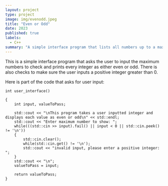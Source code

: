 ```yaml
---
layout: project
type: project
image: img/evenodd.jpeg
title: "Even or Odd"
date: 2023
published: true
labels:
  - C++
summary: "A simple interface program that lists all numbers up to a maximum as either even or odd. this was made during my ICS-212 class."
---
```


This is a simple interface program that asks the user to input the maximum numbers to check and prints every integer as either even or odd. There is also checks to make sure the user inputs a positive integer greater than 0.

Here is part of the code that asks for user input:

```
int user_interface()

{
    int input, valueToPass;

    std::cout << "\nThis program takes a user inputted integer and displays each value as even or odd\n" << std::endl;
    std::cout << "Enter maximum number to show: ";
    while(((std::cin >> input).fail() || input < 0 || std::cin.peek() != '\n')) 
    {
        std::cin.clear();
        while(std::cin.get() != '\n');
        std::cout << "invalid input, please enter a positive integer: ";
    }  
    std::cout << "\n";
    valueToPass = input;           
 
    return valueToPass;
}
```
